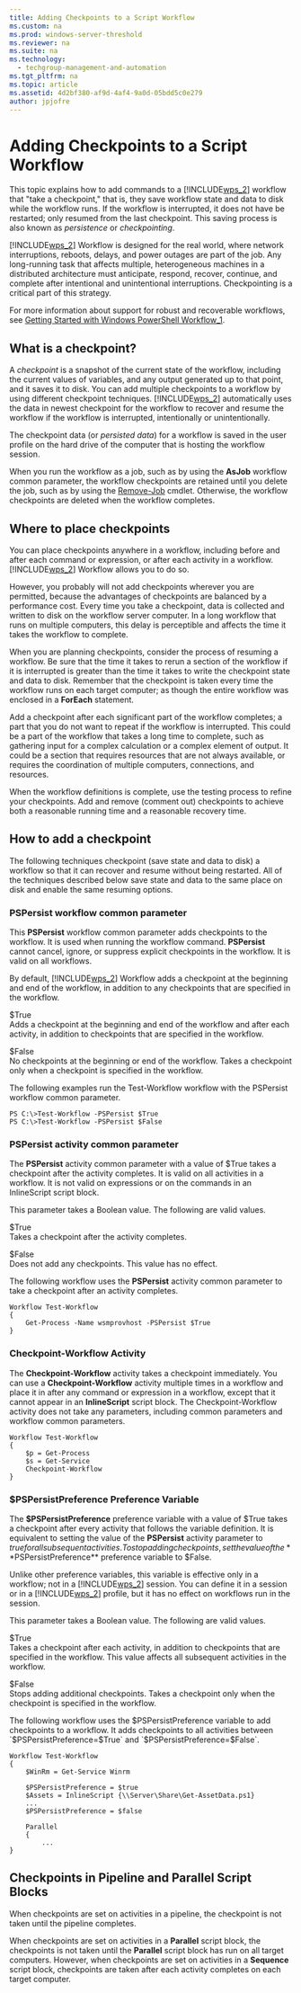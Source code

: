 ```yaml
---
title: Adding Checkpoints to a Script Workflow
ms.custom: na
ms.prod: windows-server-threshold
ms.reviewer: na
ms.suite: na
ms.technology: 
  - techgroup-management-and-automation
ms.tgt_pltfrm: na
ms.topic: article
ms.assetid: 4d2bf380-af9d-4af4-9a0d-05bdd5c0e279
author: jpjofre
---
```

# Adding Checkpoints to a Script Workflow
This topic explains how to add commands to a [!INCLUDE[wps_2](includes/wps_2_md.md)] workflow that "take a checkpoint," that is, they save workflow state and data to disk while the workflow runs. If the workflow is interrupted, it does not have be restarted; only resumed from the last checkpoint. This saving process is also known as *persistence* or *checkpointing*.  
  
[!INCLUDE[wps_2](includes/wps_2_md.md)] Workflow is designed for the real world, where network interruptions, reboots, delays, and power outages are part of the job. Any long-running task that affects multiple, heterogeneous machines in a distributed architecture must anticipate, respond, recover, continue, and complete after intentional and unintentional interruptions. Checkpointing is a critical part of this strategy.  
  
For more information about support for robust and recoverable workflows, see [Getting Started with Windows PowerShell Workflow_1](Getting-Started-with-Windows-PowerShell-Workflow_1.md).  
  
## What is a checkpoint?  
A *checkpoint* is a snapshot of the current state of the workflow, including the current values of variables, and any output generated up to that point, and it saves it to disk. You can add multiple checkpoints to a workflow by using different checkpoint techniques. [!INCLUDE[wps_2](includes/wps_2_md.md)] automatically uses the data in newest checkpoint for the workflow to recover and resume the workflow if the workflow is interrupted, intentionally or unintentionally.  
  
The checkpoint data (or *persisted data*) for a workflow is saved in the user profile on the hard drive of the computer that is hosting the workflow session.  
  
When you run the workflow as a job, such as by using the **AsJob** workflow common parameter, the workflow checkpoints are retained until you delete the job, such as by using the [Remove-Job](http://go.microsoft.com/fwlink/?LinkID=113377) cmdlet. Otherwise, the workflow checkpoints are deleted when the workflow completes.  
  
## Where to place checkpoints  
You can place checkpoints anywhere in a workflow, including before and after each command or expression, or after each activity in a workflow. [!INCLUDE[wps_2](includes/wps_2_md.md)] Workflow allows you to do so.  
  
However, you probably will not add checkpoints wherever you are permitted, because the advantages of checkpoints are balanced by a performance cost. Every time you take a checkpoint, data is collected and written to disk on the workflow server computer. In a long workflow that runs on multiple computers, this delay is perceptible and affects the time it takes the workflow to complete.  
  
When you are planning checkpoints, consider the process of resuming a workflow. Be sure that the time it takes to rerun a section of the workflow if it is interrupted is greater than the time it takes to write the checkpoint state and data to disk. Remember that the checkpoint is taken every time the workflow runs on each target computer; as though the entire workflow was enclosed in a **ForEach** statement.  
  
Add a checkpoint after each significant part of the workflow completes; a part that you do not want to repeat if the workflow is interrupted. This could be a part of the workflow that takes a long time to complete, such as gathering input for a complex calculation or a complex element of output. It could be a section that requires resources that are not always available, or requires the coordination of multiple computers, connections, and resources.  
  
When the workflow definitions is complete, use the testing process to  refine your checkpoints. Add and remove (comment out) checkpoints to achieve both a reasonable running time and a reasonable recovery time.  
  
## How to add a checkpoint  
The following techniques checkpoint (save state and data to disk) a workflow so that it can recover and resume without being restarted. All of the techniques described below save state and data to the same place on disk and enable the same resuming options.  
  
### PSPersist workflow common parameter  
This **PSPersist** workflow common parameter adds checkpoints to the workflow. It is used when running the workflow command. **PSPersist** cannot cancel, ignore, or suppress explicit checkpoints in the workflow. It is valid on all workflows.  
  
By default, [!INCLUDE[wps_2](includes/wps_2_md.md)] Workflow adds a checkpoint at the beginning and end of the workflow, in addition to any checkpoints that are specified in the workflow.  
  
$True  
Adds a checkpoint at the beginning and end of the workflow and after each activity, in addition to checkpoints that are specified in the workflow.  
  
$False  
No checkpoints at the beginning or end of the workflow. Takes a checkpoint only when a checkpoint is specified in the workflow.  
  
The following examples run the Test-Workflow workflow with the PSPersist workflow common parameter.  
  
```  
PS C:\>Test-Workflow -PSPersist $True  
PS C:\>Test-Workflow -PSPersist $False  
```  
  
### PSPersist activity common parameter  
The **PSPersist** activity common parameter with a value of $True takes a checkpoint after the activity completes. It is valid on all activities in a workflow. It is not valid on expressions or on the commands in an InlineScript script block.  
  
This parameter takes a Boolean value. The following are valid values.  
  
$True  
Takes a checkpoint after the activity completes.  
  
$False  
Does not add any checkpoints. This value has no effect.  
  
The following workflow uses the **PSPersist** activity common parameter to take a checkpoint after an activity completes.  
  
```  
Workflow Test-Workflow  
{  
    Get-Process -Name wsmprovhost -PSPersist $True  
}  
```  
  
### Checkpoint-Workflow Activity  
The **Checkpoint-Workflow** activity takes a checkpoint immediately. You can use a **Checkpoint-Workflow** activity multiple times in a workflow and place it in after any command or expression in a workflow, except that it cannot appear in an **InlineScript** script block. The Checkpoint-Workflow activity does not take any parameters, including common parameters and workflow common parameters.  
  
```  
Workflow Test-Workflow  
{  
    $p = Get-Process  
    $s = Get-Service  
    Checkpoint-Workflow  
}  
```  
  
### $PSPersistPreference Preference Variable  
The **$PSPersistPreference** preference variable with a value of $True takes a checkpoint after every activity that follows the variable definition. It is equivalent to setting the value of the **PSPersist** activity parameter to $true for all subsequent activities. To stop adding checkpoints, set the value of the **$PSPersistPreference** preference variable to $False.  
  
Unlike other preference variables, this variable is effective only in a workflow; not in a [!INCLUDE[wps_2](includes/wps_2_md.md)] session. You can define it in a session or in a [!INCLUDE[wps_2](includes/wps_2_md.md)] profile, but it has no effect on workflows run in the session.  
  
This parameter takes a Boolean value. The following are valid values.  
  
$True  
Takes a checkpoint after each activity, in addition to checkpoints that are specified in the workflow. This value affects all subsequent activities in the workflow.  
  
$False  
Stops adding additional checkpoints. Takes a checkpoint only when the checkpoint is specified in the workflow.  
  
The following workflow uses the $PSPersistPreference variable to add checkpoints to a workflow. It adds checkpoints to all activities between `$PSPersistPreference=$True` and `$PSPersistPreference=$False`.  
  
```  
Workflow Test-Workflow  
{  
    $WinRm = Get-Service Winrm  
  
    $PSPersistPreference = $true  
    $Assets = InlineScript {\\Server\Share\Get-AssetData.ps1}  
    ...  
    $PSPersistPreference = $false  
  
    Parallel  
    {  
        ...          
}  
```  
  
## Checkpoints in Pipeline and Parallel Script Blocks  
When checkpoints are set on activities in a pipeline, the checkpoint is not taken until the pipeline completes.  
  
When checkpoints are set on activities in a **Parallel** script block, the checkpoints is not taken until the **Parallel** script block has run on all target computers. However, when checkpoints are set on activities in a **Sequence** script block, checkpoints are taken after each activity completes on each target computer.  
  

